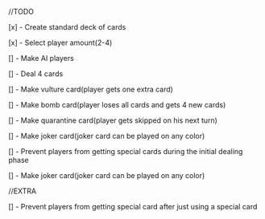 //TODO

[x] - Create standard deck of cards

[x] - Select player amount(2-4)

[] - Make AI players

[] - Deal 4 cards

[] - Make vulture card(player gets one extra card)

[] - Make bomb card(player loses all cards and gets 4 new cards)

[] - Make quarantine card(player gets skipped on his next turn)

[] - Make joker card(joker card can be played on any color)

[] - Prevent players from getting special cards during the initial dealing phase

[] - Make joker card(joker card can be played on any color)



//EXTRA

[] - Prevent players from getting special card after just using a special card
